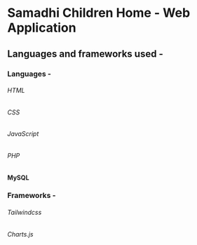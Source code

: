 # Samadhi Children Home - Web Application

## Languages and frameworks used - 

### Languages -
###### HTML
###### CSS
###### JavaScript
###### PHP
#### MySQL

### Frameworks - 
###### Tailwindcss
###### Charts.js